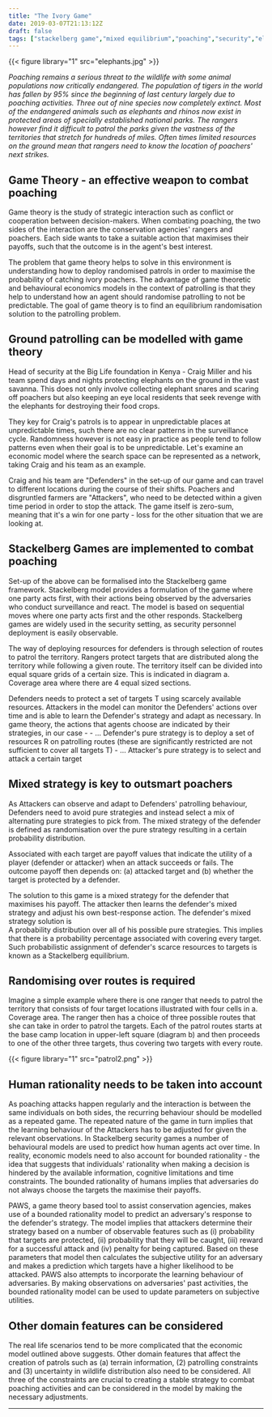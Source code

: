```yaml
---
title: "The Ivory Game"
date: 2019-03-07T21:13:12Z
draft: false
tags: ["stackelberg game","mixed equilibrium","poaching","security","elephants"]
---
```

{{< figure library="1" src="elephants.jpg" >}}

_Poaching remains a serious threat to the wildlife with some animal populations now critically endangered. The population of tigers in the world has fallen by 95% since the beginning of last century largely due to poaching activities. Three out of nine species now completely extinct. Most of the endangered animals such as elephants and rhinos now exist in protected areas of specially established national parks. The rangers however find it difficult to patrol the parks given the vastness of the territories that stretch for hundreds of miles. Often times limited resources on the ground mean that rangers need to know the location of poachers' next strikes._


## Game Theory - an effective weapon to combat poaching

Game theory is the study of strategic interaction such as conflict or cooperation between decision-makers. When combating poaching, the two sides of the interaction are the conservation agencies' rangers and poachers. Each side wants to take a suitable action that maximises their payoffs, such that the outcome is in the agent's best interest.

The problem that game theory helps to solve in this environment is understanding how to deploy randomised patrols in order to maximise the probability of catching ivory poachers. The advantage of game theoretic and behavioural economics models in the context of patrolling is that they help to understand how an agent should randomise patrolling to not be predictable. The goal of game theory is to find an equilibrium randomisation solution to the patrolling problem.


## Ground patrolling can be modelled with game theory

Head of security at the Big Life foundation in Kenya - Craig Miller and his team spend days and nights protecting elephants on the ground in the vast savanna. This does not only involve collecting elephant snares and scaring off poachers but also keeping an eye local residents that seek revenge with the elephants for destroying their food crops.

They key for Craig's patrols is to appear in unpredictable places at unpredictable times, such there are no clear patterns in the surveillance cycle. Randomness however is not easy in practice as people tend to follow patterns even when their goal is to be unpredictable. Let's examine an economic model where the search space can be represented as a network, taking Craig and his team as an example.  

Craig and his team are "Defenders" in the set-up of our game and can travel to different locations during the course of their shifts. Poachers and disgruntled farmers are "Attackers", who need to be detected within a given time period in order to stop the attack. The game itself is zero-sum, meaning that it's a win for one party - loss for the other situation that we are looking at.


## Stackelberg Games are implemented to combat poaching

Set-up of the above can be formalised into the Stackelberg game framework. Stackelberg model provides a formulation of the game where one party acts first, with their actions being observed by the adversaries who conduct surveillance and react. The model is based on sequential moves where one party acts first and the other responds. Stackelberg games are widely used in the security setting, as security personnel deployment is easily observable.

The way of deploying resources for defenders is through selection of routes to patrol the territory. Rangers protect targets that are distributed along the territory while following a given route.
The territory itself can be divided into equal square grids of a certain size. This is indicated in diagram a. Coverage area where there are 4 equal sized sections.

Defenders needs to protect a set of targets T using scarcely available resources. Attackers in the model can monitor the Defenders' actions over time and is able to learn the Defender's strategy and adapt as necessary. In game theory, the actions that agents choose are indicated by their strategies, in our case -
	- … Defender's pure strategy is to deploy a set of resources R on patrolling routes (these are significantly restricted are not sufficient to cover all targets T)
	- … Attacker's pure strategy is to select and attack a certain target


## Mixed strategy is key to outsmart poachers

As Attackers can observe and adapt to Defenders' patrolling behaviour, Defenders need to avoid pure strategies and instead select a mix of alternating pure strategies to pick from. The mixed strategy of the defender is defined as randomisation over the pure strategy resulting in a certain probability distribution.

Associated with each target are payoff values that indicate the utility of a player (defender or attacker) when an attack succeeds or fails. The outcome payoff then depends on: (a) attacked target and (b) whether the target is protected by a defender.

The solution to this game is a mixed strategy for the defender that maximises his payoff. The attacker then learns the defender's mixed strategy and adjust his own best-response action. The defender's mixed strategy solution is  
A probability distribution over all of his possible pure strategies. This implies that there is a probability percentage associated with covering every target. Such probabilistic assignment of defender's scarce resources to targets is known as a Stackelberg equilibrium.


## Randomising over routes is required

Imagine a simple example where there is one ranger that needs to patrol the territory that consists of four target locations illustrated with four cells in a. Coverage area. The ranger then has a choice of three possible routes that she can take in order to patrol the targets. Each of the patrol routes starts at the base camp location in upper-left square (diagram b) and then proceeds to one of the other three targets, thus covering two targets with every route.

{{< figure library="1" src="patrol2.png" >}}

## Human rationality needs to be taken into account

As poaching attacks happen regularly and the interaction is between the same individuals on both sides, the recurring behaviour should be modelled as a repeated game. The repeated nature of the game in turn implies that the learning behaviour of the Attackers has to be adjusted for given the relevant observations. In Stackelberg security games a number of behavioural models are used to predict how human agents act over time. In reality, economic models need to also account for bounded rationality - the idea that suggests that individuals' rationality when making a decision is hindered by the available information, cognitive limitations and time constraints. The bounded rationality of humans implies that adversaries do not always choose the targets the maximise their payoffs.  

PAWS, a game theory based tool to assist conservation agencies, makes use of a bounded rationality model to predict an adversary's response to the defender's strategy. The model implies that attackers determine their strategy based on a number of observable features such as (i) probability that targets are protected, (ii) probability that they will be caught, (iii) reward for a successful attack and (iv) penalty for being captured. Based on these parameters that model then calculates the subjective utility for an adversary and makes a prediction which targets have a higher likelihood to be attacked. PAWS also attempts to incorporate the learning behaviour of adversaries. By making observations on adversaries' past activities, the bounded rationality model can be used to update parameters on subjective utilities.

## Other domain features can be considered

The real life scenarios tend to be more complicated that the economic model outlined above suggests. Other domain features that affect the creation of patrols such as (a) terrain information, (2) patrolling constraints and (3) uncertainty in wildlife distribution also need to be considered. All three of the constraints are crucial to creating a stable strategy to combat poaching activities and can be considered in the model by making the necessary adjustments.

---
